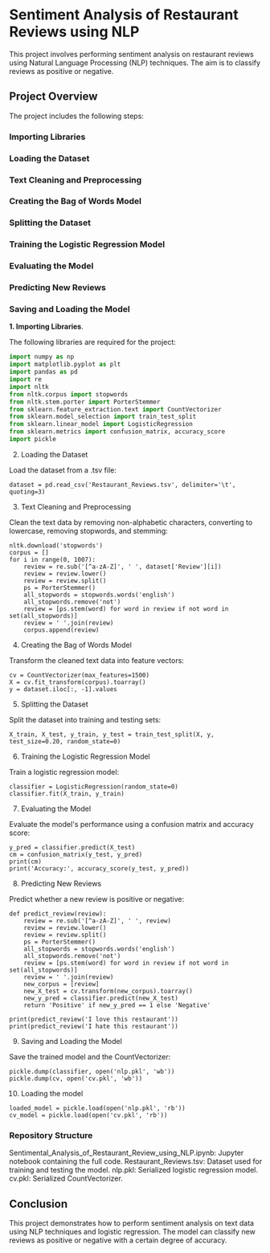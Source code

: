 # Sentiment Analysis of Restaurant Reviews using NLP
This project involves performing sentiment analysis on restaurant reviews using Natural Language Processing (NLP) techniques. The aim is to classify reviews as positive or negative.

## Project Overview
The project includes the following steps:

### Importing Libraries
### Loading the Dataset
### Text Cleaning and Preprocessing
### Creating the Bag of Words Model
### Splitting the Dataset
### Training the Logistic Regression Model
### Evaluating the Model
### Predicting New Reviews
### Saving and Loading the Model

**1. Importing Libraries**.


The following libraries are required for the project:

```python
import numpy as np
import matplotlib.pyplot as plt
import pandas as pd
import re
import nltk
from nltk.corpus import stopwords
from nltk.stem.porter import PorterStemmer
from sklearn.feature_extraction.text import CountVectorizer
from sklearn.model_selection import train_test_split
from sklearn.linear_model import LogisticRegression
from sklearn.metrics import confusion_matrix, accuracy_score
import pickle
```
2. Loading the Dataset

   
Load the dataset from a .tsv file:

```
dataset = pd.read_csv('Restaurant_Reviews.tsv', delimiter='\t', quoting=3)
```
3. Text Cleaning and Preprocessing


Clean the text data by removing non-alphabetic characters, converting to lowercase, removing stopwords, and stemming:

```
nltk.download('stopwords')
corpus = []
for i in range(0, 1007):
    review = re.sub('[^a-zA-Z]', ' ', dataset['Review'][i])
    review = review.lower()
    review = review.split()
    ps = PorterStemmer()
    all_stopwords = stopwords.words('english')
    all_stopwords.remove('not')
    review = [ps.stem(word) for word in review if not word in set(all_stopwords)]
    review = ' '.join(review)
    corpus.append(review)
```
4. Creating the Bag of Words Model


Transform the cleaned text data into feature vectors:

```
cv = CountVectorizer(max_features=1500)
X = cv.fit_transform(corpus).toarray()
y = dataset.iloc[:, -1].values
```
5. Splitting the Dataset


Split the dataset into training and testing sets:

```
X_train, X_test, y_train, y_test = train_test_split(X, y, test_size=0.20, random_state=0)
```
6. Training the Logistic Regression Model


Train a logistic regression model:

```
classifier = LogisticRegression(random_state=0)
classifier.fit(X_train, y_train)
```
7. Evaluating the Model


Evaluate the model's performance using a confusion matrix and accuracy score:
```
y_pred = classifier.predict(X_test)
cm = confusion_matrix(y_test, y_pred)
print(cm)
print('Accuracy:', accuracy_score(y_test, y_pred))
```
8. Predicting New Reviews


Predict whether a new review is positive or negative:
```
def predict_review(review):
    review = re.sub('[^a-zA-Z]', ' ', review)
    review = review.lower()
    review = review.split()
    ps = PorterStemmer()
    all_stopwords = stopwords.words('english')
    all_stopwords.remove('not')
    review = [ps.stem(word) for word in review if not word in set(all_stopwords)]
    review = ' '.join(review)
    new_corpus = [review]
    new_X_test = cv.transform(new_corpus).toarray()
    new_y_pred = classifier.predict(new_X_test)
    return 'Positive' if new_y_pred == 1 else 'Negative'

print(predict_review('I love this restaurant'))
print(predict_review('I hate this restaurant'))
```
9. Saving and Loading the Model


Save the trained model and the CountVectorizer:

```
pickle.dump(classifier, open('nlp.pkl', 'wb'))
pickle.dump(cv, open('cv.pkl', 'wb'))
```
10. Loading the model
```
loaded_model = pickle.load(open('nlp.pkl', 'rb'))
cv_model = pickle.load(open('cv.pkl', 'rb'))
```
### Repository Structure
Sentimental_Analysis_of_Restaurant_Review_using_NLP.ipynb: Jupyter notebook containing the full code.
Restaurant_Reviews.tsv: Dataset used for training and testing the model.
nlp.pkl: Serialized logistic regression model.
cv.pkl: Serialized CountVectorizer.
## Conclusion
This project demonstrates how to perform sentiment analysis on text data using NLP techniques and logistic regression. The model can classify new reviews as positive or negative with a certain degree of accuracy.
